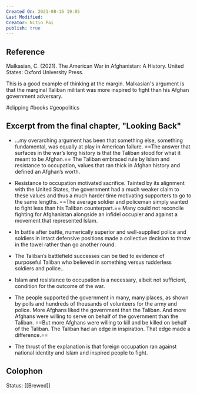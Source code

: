 ```yaml
---
Created On: 2021-08-16 19:05
Last Modified: 
Creator: Nitin Pai
publish: true 
---
```



## Reference
Malkasian, C. (2021). The American War in Afghanistan: A History. United States: Oxford University Press.

This is a good example of thinking at the margin. Malkasian's argument is that the marginal Taliban militant was more inspired to fight than his Afghan government adversary. 

#clipping #books #geopolitics 

## Excerpt from the final chapter, "Looking Back"
- ...my overarching argument has been that something else, something fundamental, was equally at play in American failure. ==The answer that surfaces in the war’s long history is that the Taliban stood for what it meant to be Afghan.== The Taliban embraced rule by Islam and resistance to occupation, values that ran thick in Afghan history and defined an Afghan’s worth.

- Resistance to occupation motivated sacrifice. Tainted by its alignment with the United States, the government had a much weaker claim to these values and thus a much harder time motivating supporters to go to the same lengths. ==The average soldier and policeman simply wanted to fight less than his Taliban counterpart.== Many could not reconcile fighting for Afghanistan alongside an infidel occupier and against a movement that represented Islam.

- In battle after battle, numerically superior and well-supplied police and soldiers in intact defensive positions made a collective decision to throw in the towel rather than go another round.

- The Taliban’s battlefield successes can be tied to evidence of purposeful Taliban who believed in something versus rudderless soldiers and police..

- Islam and resistance to occupation is a necessary, albeit not sufficient, condition for the outcome of the war.

- The people supported the government in many, many places, as shown by polls and hundreds of thousands of volunteers for the army and police. More Afghans liked the government than the Taliban. And more Afghans were willing to serve on behalf of the government than the Taliban. ==But more Afghans were willing to kill and be killed on behalf of the Taliban. The Taliban had an edge in inspiration. That edge made a difference.==

- The thrust of the explanation is that foreign occupation ran against national identity and Islam and inspired people to fight.

## Colophon
Status: [[Brewed]]